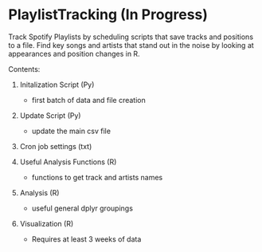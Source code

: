 # PlaylistTracking (In Progress)
Track Spotify Playlists by scheduling scripts that save tracks and positions to a file. Find key songs and artists that stand out in the noise by looking 
at appearances and position changes in R. 

Contents:
1. Initalization Script (Py)
   - first batch of data and file creation
   
2. Update Script (Py)
   - update the main csv file
   
3. Cron job settings (txt)

4. Useful Analysis Functions (R)
   - functions to get track and artists names
   
5. Analysis (R)
   - useful general dplyr groupings 

6. Visualization (R)
   - Requires at least 3 weeks of data
